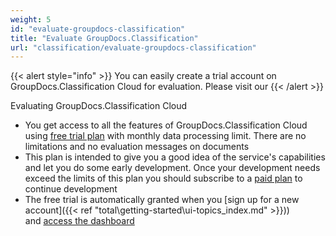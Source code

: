 ```yaml
---
weight: 5
id: "evaluate-groupdocs-classification"
title: "Evaluate GroupDocs.Classification"
url: "classification/evaluate-groupdocs-classification"
---
```


{{< alert style="info" >}}
You can easily create a trial account on GroupDocs.Classification Cloud for evaluation. Please visit our 
{{< /alert >}}

Evaluating GroupDocs.Classification Cloud

* You get access to all the features of GroupDocs.Classification Cloud using [free trial plan](https://purchase.groupdocs.cloud/trial) with monthly data processing limit. There are no limitations and no evaluation messages on documents
* This plan is intended to give you a good idea of the service's capabilities and let you do some early development. Once your development needs exceed the limits of this plan you should subscribe to a [paid plan](https://purchase.groupdocs.cloud/pricing) to continue development
* The free trial is automatically granted when you [sign up for a new account]({{< ref "total\getting-started\ui-topics\_index.md" >}})) and [access the dashboard](https://dashboard.groupdocs.cloud/)